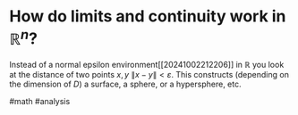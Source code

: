# How do limits and continuity work in $\mathbb{R}^n$?
Instead of a normal epsilon environment[[20241002212206]] in $\mathbb{R}$ you look at the distance of two points $x,y$ $\|x-y\|<\varepsilon$.
This constructs (depending on the dimension of $D$) a surface, a sphere, or a hypersphere, etc.

#math #analysis